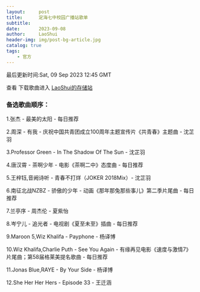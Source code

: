 ```yaml
---
layout:     post
title:      定海七中校园广播站歌单
subtitle:   
date:       2023-09-08
author:     LaoShui
header-img: img/post-bg-article.jpg
catalog: true
tags:
    - 官方
---
```


最后更新时间:Sat, 09 Sep 2023 12:45 GMT

查看 下载歌曲进入 [LaoShui的存储站](https://cloud.dh7zoj.top)

### 备选歌曲顺序：
1.张杰 - 最美的太阳 - 每日推荐

2.周深 - 有我 - 庆祝中国共青团成立100周年主题宣传片《共青春》主题曲  - 沈芷羽

3.Professor Green - In The Shadow Of The Sun - 沈芷羽

4.唐汉霄 - 茶啊少年 - 电影《茶啊二中》态度曲 - 每日推荐

5.王梓钰,音阙诗听 - 青春不打烊（JOKER 2018Mix）- 沈芷羽

6.南征北战NZBZ - 骄傲的少年 - 动画《那年那兔那些事儿》第二季片尾曲 - 每日推荐

7.兰亭序 - 周杰伦  - 夏紫怡

8.岑宁儿 - 追光者 - 电视剧《夏至未至》插曲 - 每日推荐

9.Maroon 5,Wiz Khalifa - Payphone - 杨译博

10.Wiz Khalifa,Charlie Puth - See You Again - 有缘再见电影《速度与激情7》片尾曲；第58届格莱美提名歌曲 - 每日推荐

11.Jonas Blue,RAYE - By Your Side - 杨译博

12.She Her Her Hers - Episode 33 - 王迁涵
